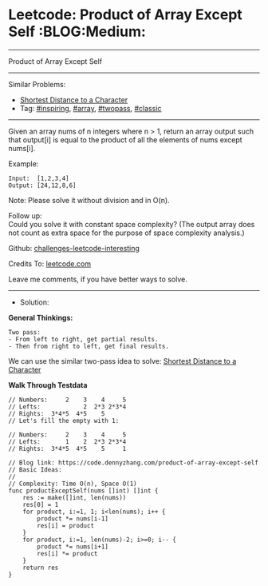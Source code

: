 # Leetcode: Product of Array Except Self     :BLOG:Medium:


---

Product of Array Except Self  

---

Similar Problems:  
-   [Shortest Distance to a Character](https://code.dennyzhang.com/shortest-distance-to-a-character)
-   Tag: [#inspiring](https://code.dennyzhang.com/tag/inspiring), [#array](https://code.dennyzhang.com/tag/array), [#twopass](https://code.dennyzhang.com/tag/twopass), [#classic](https://code.dennyzhang.com/tag/classic)

---

Given an array nums of n integers where n > 1,  return an array output such that output[i] is equal to the product of all the elements of nums except nums[i].  

Example:  

    Input:  [1,2,3,4]
    Output: [24,12,8,6]

Note: Please solve it without division and in O(n).  

Follow up:  
Could you solve it with constant space complexity? (The output array does not count as extra space for the purpose of space complexity analysis.)  

Github: [challenges-leetcode-interesting](https://github.com/DennyZhang/challenges-leetcode-interesting/tree/master/product-of-array-except-self)  

Credits To: [leetcode.com](https://leetcode.com/problems/product-of-array-except-self/description/)  

Leave me comments, if you have better ways to solve.  

---

-   Solution:

**General Thinkings:**  

    Two pass: 
    - From left to right, get partial results. 
    - Then from right to left, get final results.

We can use the similar two-pass idea to solve: [Shortest Distance to a Character](https://code.dennyzhang.com/shortest-distance-to-a-character)  

**Walk Through Testdata**  

    // Numbers:     2    3    4     5
    // Lefts:            2  2*3 2*3*4
    // Rights:  3*4*5  4*5    5      
    // Let's fill the empty with 1:
    
    // Numbers:     2    3    4     5
    // Lefts:       1    2  2*3 2*3*4
    // Rights:  3*4*5  4*5    5     1

    // Blog link: https://code.dennyzhang.com/product-of-array-except-self
    // Basic Ideas:
    //
    // Complexity: Time O(n), Space O(1)
    func productExceptSelf(nums []int) []int {
        res := make([]int, len(nums))
        res[0] = 1
        for product, i:=1, 1; i<len(nums); i++ {
            product *= nums[i-1]
            res[i] = product
        }
        for product, i:=1, len(nums)-2; i>=0; i-- {
            product *= nums[i+1]
            res[i] *= product
        }
        return res
    }